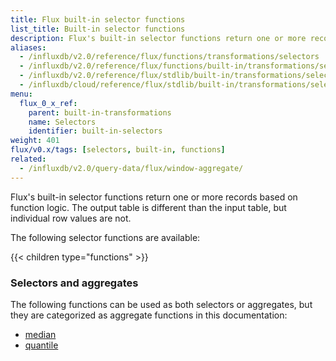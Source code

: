 ```yaml
---
title: Flux built-in selector functions
list_title: Built-in selector functions
description: Flux's built-in selector functions return one or more records based on function logic.
aliases:
  - /influxdb/v2.0/reference/flux/functions/transformations/selectors
  - /influxdb/v2.0/reference/flux/functions/built-in/transformations/selectors/
  - /influxdb/v2.0/reference/flux/stdlib/built-in/transformations/selectors/
  - /influxdb/cloud/reference/flux/stdlib/built-in/transformations/selectors/
menu:
  flux_0_x_ref:
    parent: built-in-transformations
    name: Selectors
    identifier: built-in-selectors
weight: 401
flux/v0.x/tags: [selectors, built-in, functions]
related:
  - /influxdb/v2.0/query-data/flux/window-aggregate/
---
```


Flux's built-in selector functions return one or more records based on function logic.
The output table is different than the input table, but individual row values are not.

The following selector functions are available:

{{< children type="functions" >}}


### Selectors and aggregates
The following functions can be used as both selectors or aggregates, but they are
categorized as aggregate functions in this documentation:

- [median](/influxdb/v2.0/reference/flux/stdlib/built-in/transformations/aggregates/median)
- [quantile](/influxdb/v2.0/reference/flux/stdlib/built-in/transformations/aggregates/quantile)
